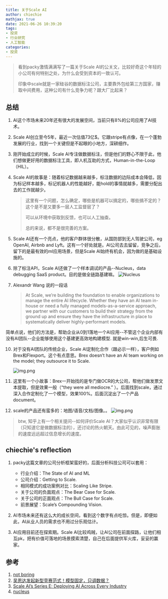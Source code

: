 ```yaml
---
title: 关于Scale AI
author: chiechie
mathjax: true
date: 2021-06-26 10:39:20
tags:
- 投资
- 行业研究
- 人工智能
categories: 
- 投资
---
```


> 看到packy激情满满写了一篇关于Scale AI的公关文，比较好奇这个年轻的小公司有何特别之处，为什么会受到资本的一致认可。
>
> 印象中scale就是一家硅谷的数据标注公司，主要靠外包给第三方国家，赚取中间费用，这种公司有什么竞争力呢？跟大厂比起来？

## 总结

1. AI这个市场未来20年还有很大的发展空间，当前只有8%的公司应用了AI技术。
1. Scale AI创立至今5年，最近一次估值73亿$。它跟stripe有点像，在一个蓬勃发展的行业，找到一个关键但是不起眼的小地方，深耕细作。
4. 刚开始成立的时候，Scale AI专注做数据标注，但是他们的野心不限于此，他们想做更好用的数据标注工具，即人机互助的方式，Human-in-the-Loop（HIL）。 
5. Scale AI的故事是：随着标记数据越来越多，标注数据的边际成本会降低，因为标记样本越多，标记机器人的性能越好，能hold的事情就越多，需要分配出去的工作就越少。
   
    > 这里有一个问题，怎么确定，哪些是机器可以搞定的，哪些搞不定的？这个是不是又要多一层人工监督层了？
    >  
    > 可以从环境中获取到反馈，也可以人工抽查。
    >  
    > 总的来说，都不是很完善的方案。
7. Scale AI还有一个亮点，他的客户群体很分散，从国防部到无人驾驶公司，eg OpenAI, Airbnb and Lyft。这有一个好处就是。AI公司去去留留，竞争之后，留下的是最有效的ml应用场景，但是Scale AI始终有机会，因为做的是基础设施的。
8. 除了标注API，Scale AI还做了一个样本调试的产品--Nucleus，data debugging SaaS product。目的是做全链路基建嘛。
![Nucleus](./img.png)
9. Alexandr Wang 说的一段话

    > At Scale, we’re building the foundation to enable organizations to manage the entire AI lifecycle. Whether they have an AI team in-house or need a fully managed models-as-a-service approach, we partner with our customers to build their strategy from the ground up and ensure they have the infrastructure in place to systematically deliver highly-performant models.

简单点说，他们的方法是，帮助企业从0到1落地一个AI应用--不管这个企业内部有没有AI团队--企业能够使用这个基建更高效地构建模型. 就是win-win,后生可畏.

10. 对于没有AI团队的传统企业，Scale AI定制化合作（跟必示一样），客户例如Brex和Flexport。这个有点意思。Brex doesn’t have an AI team working on the model; they outsource it to Scale.

    ![img.png](./img1.png)
11. 这里有一个小故事：Brex一开始找的是专门做OCR的大公司，帮他们做发票文本提取，但是效果一般（“they were all mediocre.” ）。后面找到scale，通过深入合作定制化了一个模型，效果100%。后面沉淀出了一个产品document。
12. scale的产品还有蛮多的：地图/语音/文档/图像。。
    ![img.png](img2.png)

> btw, 知乎上有一个相关提问--如何评价Scale AI？大家似乎认识非常有限（只知道它是做数据标注的），还讨论的热火朝天。由此可见的，噪声膨胀的速度远远超过信息增长的速度。


## chiechie's reflection
1. packy这篇文章的公司分析框架蛮好的，后面分析科技公司可以套用：

    - 行业介绍：The State of AI and ML
    - 公司介绍：Getting to Scale. 
    - 相同模式的成功案例对比：Scaling Like Stripe.
    - 关于公司的负面观点：The Bear Case for Scale.
    - 关于公司的正面观点：The Bull Case for Scale.
    - 前景展望：Scale’s Compounding Vision.
2. AI市场未来还有这么大的成长空间，看到这个数字有点吃惊。但是，即便如此，AI从业人员的需求也不用过分乐观估计。
3. AI应用目前还在探索期。Scale AI比较鸡贼，让AI公司在前面探路，让他们相互pk，把有价值可落地的场景摸索清楚，自己在后面提供军火库，妥妥的赢家。

## 参考
1. [not boring](https://www.notboring.co/p/scale-rational-in-the-fullness-of)
2. [吴恩达发起新型竞赛范式！模型固定，只调数据？](https://zhuanlan.zhihu.com/p/384012257)
3. [Scale AI’s Series E: Deploying AI Across Every Industry](https://scale.com/blog/series-e)
4. [nucleus](https://dashboard.scale.com/nucleus/)